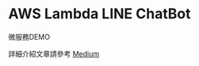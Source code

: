 # AWS Lambda LINE ChatBot
微服務DEMO

詳細介紹文章請參考 [Medium](https://medium.com/@fkym08/aws-lambda-x-python-line-bot%E5%BE%AE%E6%9C%8D%E5%8B%99-i-aa4300fbcc2a)
